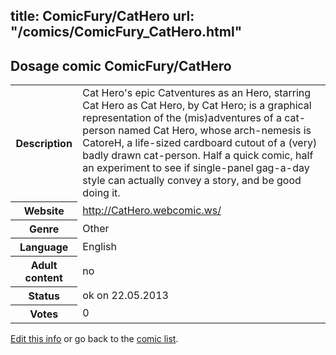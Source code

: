 title: ComicFury/CatHero
url: "/comics/ComicFury_CatHero.html"
---
Dosage comic ComicFury/CatHero
-----------------------------------------

<p id="msg"></p>
<script type="text/javascript">
if (window.location.search === '?edit_info_mail=sent_ok') {
  var elem = document.getElementById("msg");
  elem.innerHTML = 'Edited information sucessfully sent for review, which is usually done daily. Thanks!';
  elem.className = 'ok';
}
</script>
<table class="comicinfo">
<tr>
<th>Description</th><td>Cat Hero's epic Catventures as an Hero, starring Cat Hero as Cat Hero, by Cat Hero; is a graphical representation of the (mis)adventures of a cat-person named Cat Hero, whose arch-nemesis is CatoreH, a life-sized cardboard cutout of a (very) badly drawn cat-person. Half a quick comic, half an experiment to see if single-panel gag-a-day style can actually convey a story, and be good doing it.</td>
</tr>
<tr>
<th>Website</th><td><a href="http://CatHero.webcomic.ws/">http://CatHero.webcomic.ws/</a></td>
</tr>
<tr>
<th>Genre</th><td>Other</td>
</tr>
<tr>
<th>Language</th><td>English</td>
</tr>
<tr>
<th>Adult content</th><td>no</td>
</tr>
<tr>
<th>Status</th><td>ok on 22.05.2013</td>
</tr>
<tr>
<th>Votes</th><td>0</td>
</tr>
</table>

[Edit this info](ComicFury_CatHero_edit.html) or go back to the [comic list](../comic-index.html).
